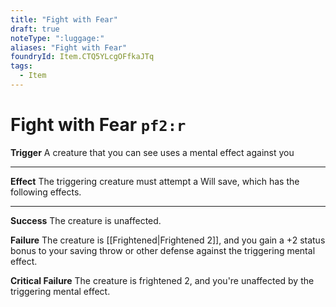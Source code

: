 ```yaml
---
title: "Fight with Fear"
draft: true
noteType: ":luggage:"
aliases: "Fight with Fear"
foundryId: Item.CTQ5YLcgOFfkaJTq
tags:
  - Item
---
```


# Fight with Fear `pf2:r`

**Trigger** A creature that you can see uses a mental effect against you

* * *

**Effect** The triggering creature must attempt a Will save, which has the following effects.

* * *

**Success** The creature is unaffected.

**Failure** The creature is [[Frightened|Frightened 2]], and you gain a +2 status bonus to your saving throw or other defense against the triggering mental effect.

**Critical Failure** The creature is frightened 2, and you're unaffected by the triggering mental effect.
